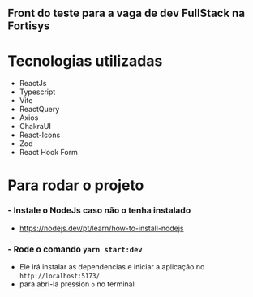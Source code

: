 ## Front do teste para a vaga de dev FullStack na Fortisys

# Tecnologias utilizadas

- ReactJs
- Typescript
- Vite
- ReactQuery
- Axios
- ChakraUI
- React-Icons
- Zod
- React Hook Form

# Para rodar o projeto

### - Instale o NodeJs caso não o tenha instalado

- https://nodejs.dev/pt/learn/how-to-install-nodejs

### - Rode o comando `yarn start:dev`

- Ele irá instalar as dependencias e iniciar a aplicação no `http://localhost:5173/`
- para abri-la pression `o` no terminal
